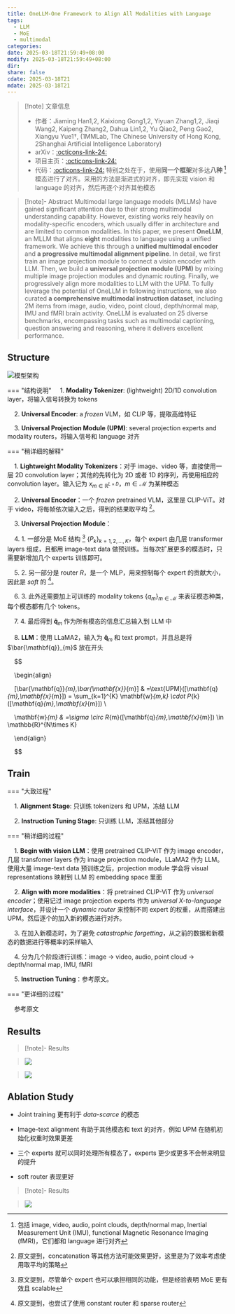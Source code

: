 ```yaml
---
title: OneLLM-One Framework to Align All Modalities with Language
tags:
  - LLM
  - MoE
  - multimodal
categories: 
date: 2025-03-18T21:59:49+08:00
modify: 2025-03-18T21:59:49+08:00
dir: 
share: false
cdate: 2025-03-18T21
mdate: 2025-03-18T21
---
```



> [!note] 文章信息
> - 作者：Jiaming Han1,2, Kaixiong Gong1,2, Yiyuan Zhang1,2, Jiaqi Wang2, Kaipeng Zhang2, Dahua Lin1,2, Yu Qiao2, Peng Gao2, Xiangyu Yue1†, (1MMLab, The Chinese University of Hong Kong, 2Shanghai Artificial Intelligence Laboratory)
> - arXiv：[:octicons-link-24:](https://arxiv.org/abs/2312.03700)
> - 项目主页：[:octicons-link-24:](https://onellm.csuhan.com/)
> - 代码：[:octicons-link-24:](https://github.com/csuhan/OneLLM)
> 特别之处在于，使用**同一个框架**对多达**八种** [^1] 模态进行了对齐。采用的方法是渐进式的对齐，即先实现 vision 和 language 的对齐，然后再逐个对齐其他模态

  

> [!note]- Abstract
> Multimodal large language models (MLLMs) have gained significant attention due to their strong multimodal understanding capability. However, existing works rely heavily on modality-specific encoders, which usually differ in architecture and are limited to common modalities. In this paper, we present **OneLLM**, an MLLM that aligns **eight** modalities to language using a unified framework. We achieve this through a **unified multimodal encoder** and **a progressive multimodal alignment pipeline**. In detail, we first train an image projection module to connect a vision encoder with LLM. Then, we build a **universal projection module (UPM)** by mixing multiple image projection modules and dynamic routing. Finally, we progressively align more modalities to LLM with the UPM. To fully leverage the potential of OneLLM in following instructions, we also curated **a comprehensive multimodal instruction dataset**, including 2M items from image, audio, video, point cloud, depth/normal map, IMU and fMRI brain activity. OneLLM is evaluated on 25 diverse benchmarks, encompassing tasks such as multimodal captioning, question answering and reasoning, where it delivers excellent performance.

  

## Structure

  

![模型架构](https://cdn.jsdelivr.net/gh/KinnariyaMamaTanha/Images@images/20241208182224803.png)

  

=== "结构说明"
    1. **Modality Tokenizer**: (lightweight) 2D/1D convolution layer，将输入信号转换为 tokens

    2. **Universal Encoder**: a *frozen* VLM，如 CLIP 等，提取高维特征

    3. **Universal Projection Module (UPM)**: several projection experts and modality routers，将输入信号和 language 对齐


=== "稍详细的解释"

    1. **Lightweight Modality Tokenizers**：对于 image、video 等，直接使用一层 2D convolution layer；其他的先转化为 2D 或者 1D 的序列，再使用相应的 convolution layer。输入记为 $x_{m \in \mathbb{R}^{L\times D}}$，$m \in \mathcal{M}$ 为某种模态

    2. **Universal Encoder**：一个 *frozen* pretrained VLM，这里是 CLIP-ViT。对于 video，将每帧依次输入之后，得到的结果取平均 [^2]。

    3. **Universal Projection Module**：

    4.  1. 一部分是 MoE 结构 [^3] $\{ P_{k} \}_{k=1,2,\dots,K}$，每个 expert 由几层 transformer layers 组成，且都用 image-text data 做预训练。当每次扩展更多的模态时，只需要新增加几个 experts 训练即可。

    5.  2. 另一部分是 router $R$，是一个 MLP，用来控制每个 expert 的贡献大小，因此是 *soft* 的 [^4]。

    6.  3. 此外还需要加上可训练的 modality tokens $\{ q_{m} \}_{m\in \mathcal{M}}$ 来表征模态种类，每个模态都有几个 tokens。

    7.  4. 最后得到 $\mathbf{\bar{q}}_{m}$ 作为所有模态的信息汇总输入到 LLM 中

    8. **LLM**：使用 LLaMA2，输入为 $\mathbf{\bar{q}}_{m}$ 和 text prompt，并且总是将 $\bar{\mathbf{q}}_{m}$ 放在开头

  

    $$

    \begin{align}

    [\bar{\mathbf{q}}_{m},\bar{\mathbf{x}}_{m}] & =\text{UPM}([\mathbf{q}_{m},\mathbf{x}_{m}]) = \sum_{k=1}^{K} \mathbf{w}_{m,k} \cdot P_{k}([\mathbf{q}_{m},\mathbf{x}_{m}]) \\

    \mathbf{w}_{m} & =\sigma \circ R_{m}([\mathbf{q}_{m},\mathbf{x}_{m}]) \in \mathbb{R}^{N\times K}

    \end{align}

    $$

  

## Train

  

=== "大致过程"

  

    1. **Alignment Stage**: 只训练 tokenizers 和 UPM，冻结 LLM

    2. **Instruction Tuning Stage**: 只训练 LLM，冻结其他部分

  

=== "稍详细的过程"

  

    1. **Begin with vision LLM**：使用 pretrained CLIP-ViT 作为 image encoder，几层 transfomer layers 作为 image projection module，LLaMA2 作为 LLM。使用大量 image-text data 预训练之后，projection module 学会将 visual representations 映射到 LLM 的 embedding space 里面

    2. **Align with more modalities**：将 pretrained CLIP-ViT 作为 *universal encoder*；使用记过 image projection experts 作为 *universal X-to-language interface*，并设计一个 *dynamic router* 来控制不同 expert 的权重，从而搭建出 UPM。然后逐个的加入新的模态进行对齐。

    3. 在加入新模态时，为了避免 *catastrophic forgetting*，从之前的数据和新模态的数据进行等概率的采样输入

    4. 分为几个阶段进行训练：image $\to$ video, audio, point cloud $\to$ depth/normal map, IMU, fMRI

    5. **Instruction Tuning**：参考原文。

  

=== "更详细的过程"

  

    参考原文

  

## Results

  

> [!note]- Results

> ![](https://cdn.jsdelivr.net/gh/KinnariyaMamaTanha/Images@images/20241208213544698.png)

> ![](https://cdn.jsdelivr.net/gh/KinnariyaMamaTanha/Images@images/20241208213615615.png)

  

## Ablation Study

  

- Joint training 更有利于 *data-scarce* 的模态

- Image-text alignment 有助于其他模态和 text 的对齐，例如 UPM 在随机初始化权重时效果更差

- 三个 experts 就可以同时处理所有模态了，experts 更少或更多不会带来明显的提升

- soft router 表现更好

  

> [!note]- Results

> ![](https://cdn.jsdelivr.net/gh/KinnariyaMamaTanha/Images@images/20241208213647682.png)

  

[^1]: 包括 image, video, audio, point clouds, depth/normal map, Inertial Measurement Unit (IMU), functional Magnetic Resonance Imaging (fMRI)，它们都和 language 进行对齐

[^2]: 原文提到，concatenation 等其他方法可能效果更好，这里是为了效率考虑使用取平均的策略

[^3]: 原文提到，尽管单个 expert 也可以承担相同的功能，但是经验表明 MoE 更有效且 scalable

[^4]: 原文提到，也尝试了使用 constant router 和 sparse router